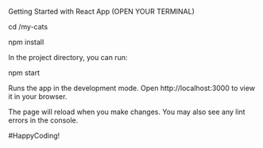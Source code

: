 Getting Started with React App (OPEN YOUR TERMINAL)

cd /my-cats

npm install



In the project directory, you can run:

npm start



Runs the app in the development mode. Open http://localhost:3000 to view it in your browser.

The page will reload when you make changes. You may also see any lint errors in the console.

#HappyCoding!